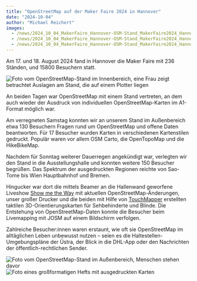 ```yaml
---
title: "OpenStreetMap auf der Maker Faire 2024 in Hannover"
date: "2024-10-04"
author: "Michael Reichert"
images:
  - /news/2024_10_04_MakerFaire_Hannover-OSM-Stand_MakerFaire2024_Hannover_Innenbereich.webp
  - /news/2024_10_04_MakerFaire_Hannover-OSM-Stand_MakerFaire2024_Hannover_Aussenbereich.webp
  - /news/2024_10_04_MakerFaire_Hannover-OSM-Stand_MakerFaire2024_Hannover_Karten.webp
---
```


Am 17. und 18. August 2024 fand in Hannover die Maker Faire mit 236 Ständen, und 15800 Besuchern statt.

![Foto vom OpenStreetMap-Stand im Innenbereich, eine Frau zeigt betrachtet Auslagen am Stand, die auf einem Plotter liegen](/news/2024_10_04_MakerFaire_Hannover-OSM-Stand_MakerFaire2024_Hannover_Innenbereich.webp)

An beiden Tagen war OpenStreetMap mit einem Stand vertreten, an dem auch wieder der Ausdruck von individuellen OpenStreetMap-Karten im A1-Format möglich war.

Am verregneten Samstag konnten wir an unserem Stand im Außenbereich etwa 130 Besuchern Fragen rund um OpenStreetMap und offene Daten beantworten. Für 17 Besucher wurden Karten in verschiedenen Kartenstilen gedruckt. Populär waren vor allem OSM Carto, die OpenTopoMap und die HikeBikeMap.

Nachdem für Sonntag weiterer Dauerregen angekündigt war, verlegten wir den Stand in die Ausstellungshalle und konnten weitere 150 Besucher begrüßen. Das Spektrum der ausgedruckten Regionen reichte von Sao-Tome bis Wien Hauptbahnhof und Bremen.

Hingucker war dort die mittels Beamer an die Hallenwand geworfene Liveshow [Show me the Way](https://osmlab.github.io/show-me-the-way/) mit aktuellen OpenStreetMap-Änderungen, unser großer Drucker und die beiden mit Hilfe von [TouchMapper](https://touch-mapper.org/) erstellten taktilen 3D-Orientierungskarten für Sehbehinderte und Blinde. Die Entstehung von OpenStreetMap-Daten konnte die Besucher beim Livemapping mit JOSM auf einem Bildschirm verfolgen.

Zahlreiche Besucher:innen waren erstaunt, wie oft sie OpenStreetMap im alltäglichen Leben unbewusst nutzen – seien es die Haltestellen-Umgebungspläne der Üstra, der Blick in die DHL-App oder den Nachrichten der öffentlich-rechtlichen Sender.

![Foto vom OpenStreetMap-Stand im Außenbereich, Menschen stehen davor](/news/2024_10_04_MakerFaire_Hannover-OSM-Stand_MakerFaire2024_Hannover_Aussenbereich.webp)
![Foto eines großformatigen Hefts mit ausgedruckten Karten](/news/2024_10_04_MakerFaire_Hannover-OSM-Stand_MakerFaire2024_Hannover_Karten.webp)
